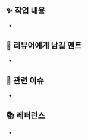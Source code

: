 <!-- 적절히 쪼개서 PR을 작성해주세요. 리뷰어가 한 번에 너무 많은 코드를 검토하면 읽기 어렵고 코드의 결함을 찾기 힘들어질 수 있어요! 😊 -->
## ✨ 작업 내용
- 

<!-- PR을 만들게 된 맥락(이를 수행하는 이유나 관련 링크 등)을 리뷰어가 알아야 한다면 함께 작성해주세요. 리뷰어가 히스토리를 완전히 알고 있다고 가정하지 않는 것이 좋아요. 😉 -->
<!-- 기술적인 접근법에 대한 토론, 디자인에 대한 비평 등 원하는 피드백의 방향과 내용을 명확히 알려주세요! -->
## 💬 리뷰어에게 남길 멘트
- 

<!-- 이 PR과 관련된 이슈 번호를 명시해주세요. 🔢 -->
<!-- 예를 들어, #123 형식으로 작성해주시고, 닫으려는 이슈가 있다면 "Fixes #123" 또는 "Closes #123" 형식으로 작성해주시면 PR이 머지될 때 해당 이슈가 자동으로 닫힙니다. -->
## 🔗 관련 이슈
- 

<!-- 관련된 문서나 참고한 자료 링크를 추가해주세요! 🌐 -->
## 📚 레퍼런스
- 
